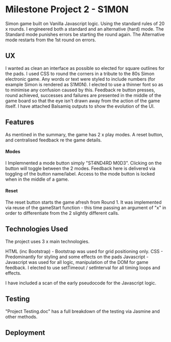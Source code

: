 # Milestone Project 2 - S1M0N

Simon game built on Vanilla Javascript logic. Using the standard rules of 20 x rounds. I engineered both a standard and an alternative (hard) mode. 
The Standard mode punishes errors be starting the round again. The Alternative mode restarts from the 1st round on errors. 

## UX

I wanted as clean an interface as possible so elected for square outlines for the pads. I used CSS to round the corners in a tribute to the 80s Simon electronic game. 
Any words or text were styled to include numbers (for example Simon is rendered as S1M0N). I elected to use a thinner font so as to minimise any confusion caused by this. 
Feedback re button presses, round achieved, successes and failures are presented in the middle of the game board so that the eye isn't drawn away from the action of the game itself. 
I have attached Balsamiq outputs to show the evolution of the UI. 

## Features

As mentined in the summary, the game has 2 x play modes. A reset button, and centralised feedback re the game details. 

#### Modes
I Implemnented a mode button simply "ST4ND4RD M0D3". Clicking on the button will toggle between the 2 modes. Feedback here is delivered via toggling of the button name/label. 
Access to the mode button is locked when in the middle of a game. 

#### Reset
The reset button starts the game afresh from Round 1. It was implemented via reuse of the gameStart function - this time passing an argument of "x" in order to differentiate from the 2 slightly different calls.


## Technologies Used    

The project uses 3 x main technologies.

HTML (inc Bootstrap) - Bootstrap was used for grid positioning only. 
CSS - Predominantly for styling and some effects on the pads
Javascript  - Javascript was used for all logic, manipulation of the DOM for game feedback. I elected to use setTimeout / setInterval for all timing loops and effects. 
            
I have included a scan of the early pseudocode for the Javascript logic. 

## Testing

"Project Testing.doc" has a full breakdown of the testing via Jasmine and other methods. 

## Deployment 

